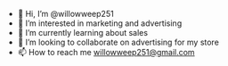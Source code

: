 - 👋 Hi, I’m @willowweep251
- 👀 I’m interested in marketing and advertising
- 🌱 I’m currently learning about sales
- 💞️ I’m looking to collaborate on advertising for my store
- 📫 How to reach me willowweep251@gmail.com

<!---
willowweep251/willowweep251 is a ✨ special ✨ repository because its `README.md` (this file) appears on your GitHub profile.
You can click the Preview link to take a look at your changes.
--->
